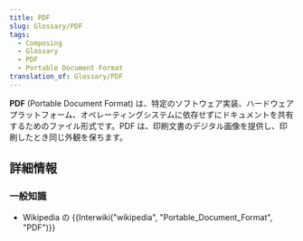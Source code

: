 ```yaml
---
title: PDF
slug: Glossary/PDF
tags:
  - Composing
  - Glossary
  - PDF
  - Portable Document Format
translation_of: Glossary/PDF
---
```

<p><strong>PDF</strong> (Portable Document Format) は、特定のソフトウェア実装、ハードウェアプラットフォーム、オペレーティングシステムに依存せずにドキュメントを共有するためのファイル形式です。PDF は、印刷文書のデジタル画像を提供し、印刷したとき同じ外観を保ちます。</p>

<h2 id="Learn_more" name="Learn_more"><strong>詳細情報</strong></h2>

<h3 id="General_Knowledge" name="General_Knowledge">一般知識</h3>

<ul>
 <li>Wikipedia の {{Interwiki("wikipedia", "Portable_Document_Format", "PDF")}}</li>
</ul>
